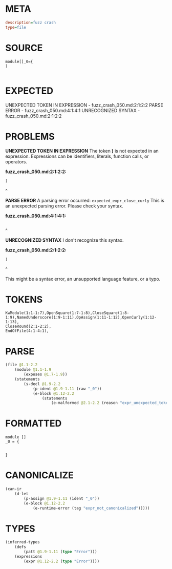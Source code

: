 # META
~~~ini
description=fuzz crash
type=file
~~~
# SOURCE
~~~roc
module[]_0={
)
 
~~~
# EXPECTED
UNEXPECTED TOKEN IN EXPRESSION - fuzz_crash_050.md:2:1:2:2
PARSE ERROR - fuzz_crash_050.md:4:1:4:1
UNRECOGNIZED SYNTAX - fuzz_crash_050.md:2:1:2:2
# PROBLEMS
**UNEXPECTED TOKEN IN EXPRESSION**
The token **)** is not expected in an expression.
Expressions can be identifiers, literals, function calls, or operators.

**fuzz_crash_050.md:2:1:2:2:**
```roc
)
```
^


**PARSE ERROR**
A parsing error occurred: `expected_expr_close_curly`
This is an unexpected parsing error. Please check your syntax.

**fuzz_crash_050.md:4:1:4:1:**
```roc

```
^


**UNRECOGNIZED SYNTAX**
I don't recognize this syntax.

**fuzz_crash_050.md:2:1:2:2:**
```roc
)
```
^

This might be a syntax error, an unsupported language feature, or a typo.

# TOKENS
~~~zig
KwModule(1:1-1:7),OpenSquare(1:7-1:8),CloseSquare(1:8-1:9),NamedUnderscore(1:9-1:11),OpAssign(1:11-1:12),OpenCurly(1:12-1:13),
CloseRound(2:1-2:2),
EndOfFile(4:1-4:1),
~~~
# PARSE
~~~clojure
(file @1.1-2.2
	(module @1.1-1.9
		(exposes @1.7-1.9))
	(statements
		(s-decl @1.9-2.2
			(p-ident @1.9-1.11 (raw "_0"))
			(e-block @1.12-2.2
				(statements
					(e-malformed @2.1-2.2 (reason "expr_unexpected_token")))))))
~~~
# FORMATTED
~~~roc
module []
_0 = {
	

}
~~~
# CANONICALIZE
~~~clojure
(can-ir
	(d-let
		(p-assign @1.9-1.11 (ident "_0"))
		(e-block @1.12-2.2
			(e-runtime-error (tag "expr_not_canonicalized")))))
~~~
# TYPES
~~~clojure
(inferred-types
	(defs
		(patt @1.9-1.11 (type "Error")))
	(expressions
		(expr @1.12-2.2 (type "Error"))))
~~~
